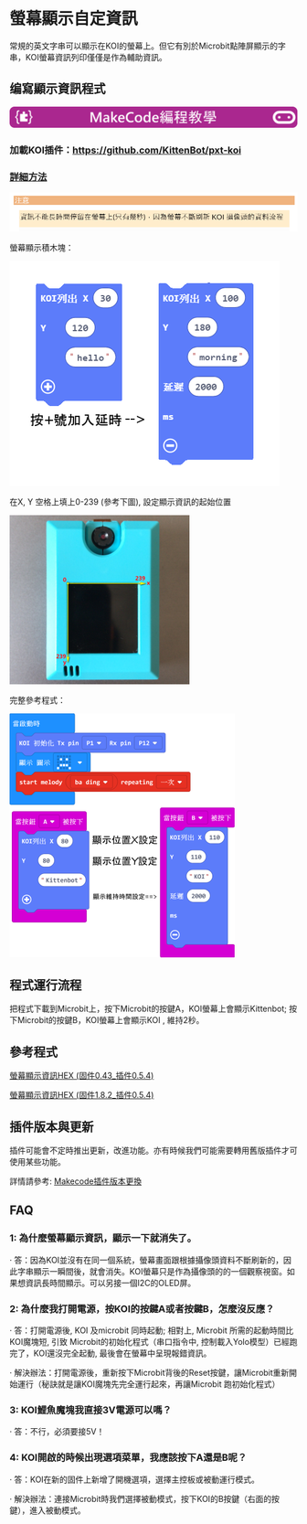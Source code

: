 # **螢幕顯示自定資訊**

常規的英文字串可以顯示在KOI的螢幕上。但它有別於Microbit點陣屏顯示的字串，KOI螢幕資訊列印僅僅是作為輔助資訊。



## 编寫顯示資訊程式

![](../../PWmodules/images/mcbanner.png)

### 加載KOI插件：https://github.com/KittenBot/pxt-koi

### [詳細方法](../makecodeQs.md)

![](KOI02/01.png)

螢幕顯示積木塊：

 ![](KOI02/02.png)

在X, Y 空格上填上0-239 (參考下圖), 設定顯示資訊的起始位置

 ![](KOI02/04-1.png)



完整參考程式：

 ![](KOI02/03-1.png)



## 程式運行流程

把程式下載到Microbit上，按下Microbit的按鍵A，KOI螢幕上會顯示Kittenbot; 按下Microbit的按鍵B，KOI螢幕上會顯示KOI , 維持2秒。



## 參考程式

[螢幕顯示資訊HEX (固件0.43_插件0.5.4)](https://makecode.microbit.org/_AWmHj17td2Dg)

[螢幕顯示資訊HEX (固件1.8.2_插件0.5.4)](https://makecode.microbit.org/_603KXCL20fa0)

## 插件版本與更新

插件可能會不定時推出更新，改進功能。亦有時候我們可能需要轉用舊版插件才可使用某些功能。

詳情請參考: [Makecode插件版本更換](../../../Makecode/makecode_extensionUpdate)

## FAQ

### 1: 為什麼螢幕顯示資訊，顯示一下就消失了。

·    答：因為KOI並沒有在同一個系統，螢幕畫面跟根據攝像頭資料不斷刷新的，因此字串顯示一瞬間後，就會消失。KOI螢幕只是作為攝像頭的的一個觀察視窗。如果想資訊長時間顯示。可以另接一個I2C的OLED屏。

### 2: 為什麼我打開電源，按KOI的按鍵A或者按鍵B，怎麼沒反應？

·    答：打開電源後, KOI 及microbit 同時起動; 相對上, Microbit 所需的起動時間比KOI魔塊短, 引致 Microbit的初始化程式（串口指令中, 控制載入Yolo模型）已經跑完了，KOI還沒完全起動, 最後會在螢幕中呈現報錯資訊。

·    解決辦法：打開電源後，重新按下Microbit背後的Reset按鍵，讓Microbit重新開始運行（秘訣就是讓KOI魔塊先完全運行起來，再讓Microbit 跑初始化程式）

### 3: KOI鯉魚魔塊我直接3V電源可以嗎？

·    答：不行，必須要接5V！

### 4: KOI開啟的時候出現選項菜單，我應該按下A還是B呢？

·    答：KOI在新的固件上新增了開機選項，選擇主控板或被動運行模式。

·    解決辦法：連接Microbit時我們選擇被動模式，按下KOI的B按鍵（右面的按鍵），進入被動模式。


